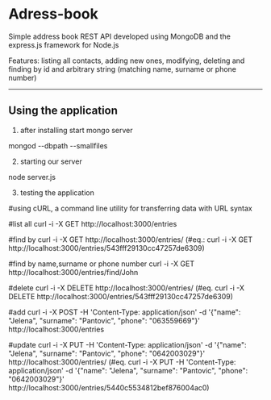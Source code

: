 Adress-book
===========

Simple address book REST API developed using MongoDB and the express.js framework for Node.js 

Features: listing all contacts, adding new ones, modifying, deleting and finding by id and arbitrary string (matching name, surname or phone number)

---------------------
Using the application
---------------------

1. after installing start mongo server

mongod --dbpath <path> --smallfiles


2. starting our server

 node server.js 



3. testing the application

#using  cURL, a command line utility for transferring data with URL syntax

#list all
curl -i -X GET http://localhost:3000/entries

#find by <id>
curl -i -X GET http://localhost:3000/entries/<id>
(#eq.: curl -i -X GET http://localhost:3000/entries/543fff29130cc47257de6309)

#find by name,surname or phone number
curl -i -X GET http://localhost:3000/entries/find/John

#delete
curl -i -X DELETE http://localhost:3000/entries/<id>
(#eq. curl -i -X DELETE http://localhost:3000/entries/543fff29130cc47257de6309)

#add
curl -i -X POST -H 'Content-Type: application/json' -d '{"name": "Jelena", "surname": "Pantovic", "phone": "063559669"}' http://localhost:3000/entries

#update
curl -i -X PUT -H 'Content-Type: application/json' -d '{"name": "Jelena", "surname": "Pantovic", "phone": "0642003029"}' http://localhost:3000/entries/<id>
(#eq. curl -i -X PUT -H 'Content-Type: application/json' -d '{"name": "Jelena", "surname": "Pantovic", "phone": "0642003029"}' http://localhost:3000/entries/5440c5534812bef876004ac0)
